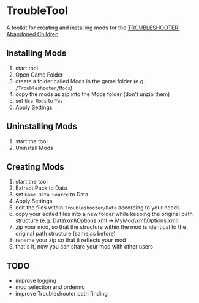 # TroubleTool

A toolkit for creating and installing mods for the [TROUBLESHOOTER: Abandoned Children](https://store.steampowered.com/app/470310/TROUBLESHOOTER_Abandoned_Children/).

## Installing Mods

1. start tool
2. Open Game Folder
3. create a folder called Mods in the game folder (e.g. ``/Troubleshooter/Mods``)
4. copy the mods as zip into the Mods folder (don't unzip them)
5. set ``Use Mods`` to ``Yes``
6. Apply Settings

## Uninstalling Mods

1. start the tool
2. Uninstall Mods


## Creating Mods

1. start the tool
2. Extract Pack to Data
3. set ``Game Data Source`` to Data
4. Apply Settings
5. edit the files within ``Troubleshooter/Data`` according to your needs
6. copy your edited files into a new folder while keeping the original path structure (e.g. Data\xml\Options.xml -> MyMod\xml\Options.xml)
7. zip your mod, so that the structure within the mod is identical to the original path structure (same as before)
8. rename your zip so that it reflects your mod
9. that's it, now you can share your mod with other users

## TODO
- improve logging
- mod selection and ordering
- improve Troubleshooter path finding